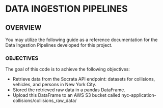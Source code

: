 # DATA INGESTION PIPELINES

## OVERVIEW
You may utilize the following guide as a reference documentation for the Data Ingestion Pipelines developed for this project.

### OBJECTIVES
The goal of this code is to achieve the following objectives:
- Retrieve data from the Socrata API endpoint: datasets for collisions, vehicles, and persons in New York City.
-	Stored the retrieved raw data in a pandas DataFrame.
-	Upload this DataFrame to an AWS S3 bucket called nyc-application-collisions/collisions_raw_data/
